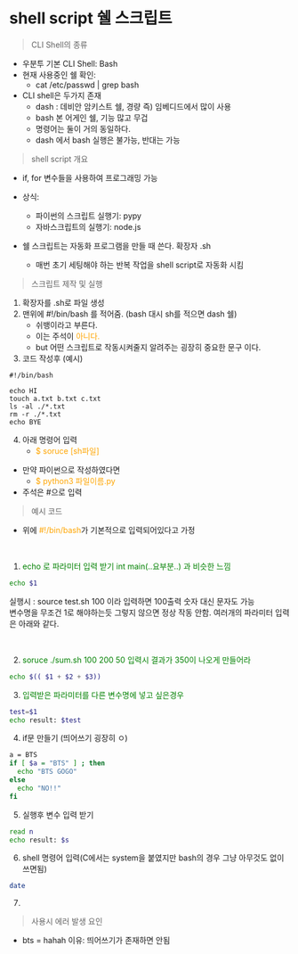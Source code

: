 # shell script 쉘 스크립트

>CLI Shell의 종류

- 우분투 기본 CLI Shell: Bash
- 현재 사용중인 쉘 확인:
  - cat /etc/passwd | grep bash
- CLI shell은 두가지 존재
    - dash : 데비안 암키스트 쉘, 경량 즉) 임베디드에서 많이 사용
    - bash 본 어게인 쉘, 기능 많고 무겁
    -  명령어는 둘이 거의 동일하다.
    -  dash 에서 bash 실행은 불가능, 반대는 가능

> shell script 개요

- if, for 변수들을 사용하여 프로그래밍 가능

- 상식:
    - 파이썬의 스크립트 실행기: pypy
    - 자바스크립트의 실행기: node.js

- 쉘 스크립트는 자동화 프로그램을 만들 때 쓴다. 확장자 .sh
  - 매번 초기 세팅해야 하는 반복 작업을 shell script로 자동화 시킴

> 스크립트 제작 및 실행

1. 확장자를 .sh로 파일 생성
2. 맨위에 #!/bin/bash 를 적어줌. (bash 대시 sh를 적으면 dash 쉘)
   - 쉬뱅이라고 부른다.
   -  이는 주석이 <span style = "color:orange">아니다. </span>
   - but  어떤 스크립트로 작동시켜줄지 알려주는 굉장히 중요한 문구 이다. 
3. 코드 작성후 (예시)
```
#!/bin/bash

echo HI
touch a.txt b.txt c.txt
ls -al ./*.txt
rm -r ./*.txt
echo BYE
```
4.  아래 명령어 입력
    - <span style = "color:orange">$ soruce [sh파일] </span>

- 만약 파이썬으로 작성하였다면
  - <span style = "color:orange">$ python3 파일이름.py</span>
- 주석은 #으로 입력

> 예시 코드

- 위에 <span style = "color:orange">#!/bin/bash</span>가 기본적으로 입력되어있다고 가정

<br>

1. <span style = "color:green">echo 로 파라미터 입력 받기 int main(..요부분..) 과 비슷한 느낌</span>

```bash
echo $1 
```
실행시 : source test.sh 100 이라 입력하면 100출력 숫자 대신 문자도 가능<br>
변수명을 무조건 1로 해야하는듯 그렇지 않으면 정상 작동 안함. 여러개의 파라미터 입력은 아래와 같다.


<br>

2. <span style = "color:green">soruce ./sum.sh 100 200 50 입력시 결과가 350이 나오게 만들어라</span>
 ```bash 
 echo $(( $1 + $2 + $3))
 ``` 

 3.  <span style = "color:green">입력받은 파라미터를 다른 변수명에 넣고 싶은경우
```bash
test=$1
echo result: $test
``` 

4. if문 만들기 (띄어쓰기 굉장히 ㅇ)
```bash
a = BTS
if [ $a = "BTS" ] ; then
  echo "BTS GOGO" 
else
  echo "NO!!"
fi
```

5. 실행후 변수 입력 받기
```bash
read n
echo result: $s
```

6. shell 명령어 입력(C에서는 system을 붙였지만 bash의 경우 그냥 아무것도 없이 쓰면됨)
```bash
date
```
7. 

> 사용시 에러 발생 요인

- bts = hahah 이유: 띄어쓰기가 존재하면 안됨